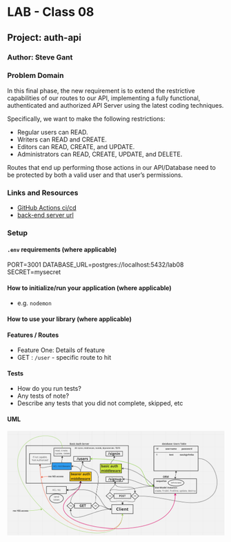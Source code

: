 # LAB - Class 08

## Project: auth-api

### Author: Steve Gant

### Problem Domain  

In this final phase, the new requirement is to extend the restrictive capabilities of our routes to our API, implementing a fully functional, authenticated and authorized API Server using the latest coding techniques.

Specifically, we want to make the following restrictions:

  - Regular users can READ.
  - Writers can READ and CREATE.
  - Editors can READ, CREATE, and UPDATE.
  - Administrators can READ, CREATE, UPDATE, and DELETE.

Routes that end up performing those actions in our API/Database need to be protected by both a valid user and that user’s permissions.

### Links and Resources

- [GitHub Actions ci/cd](https://github.com/stevengant/auth-api/actions) 
- [back-end server url]()

### Setup

#### `.env` requirements (where applicable)

PORT=3001
DATABASE_URL=postgres://localhost:5432/lab08
SECRET=mysecret


#### How to initialize/run your application (where applicable)

- e.g. `nodemon`

#### How to use your library (where applicable)

#### Features / Routes

- Feature One: Details of feature
- GET : `/user` - specific route to hit

#### Tests

- How do you run tests?
- Any tests of note?
- Describe any tests that you did not complete, skipped, etc

#### UML

![](assets/lab08-UML.png)